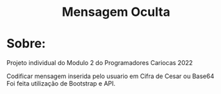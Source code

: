 <h1 align="center">Mensagem Oculta</h1>

<h1>Sobre:</h1>
Projeto individual do Modulo 2 do Programadores Cariocas 2022 <br>

Codificar mensagem inserida pelo usuario em Cifra de Cesar ou Base64<br>
Foi feita utilização de Bootstrap e API.

<h1></h1>

